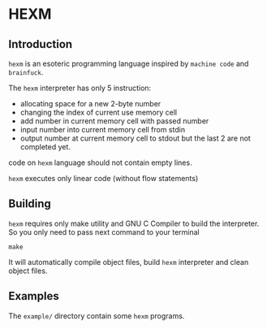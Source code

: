 # HEXM
## Introduction

`hexm` is an esoteric programming language inspired by `machine code` and `brainfuck`.

The `hexm` interpreter has only 5 instruction: 
* allocating space for a new 2-byte number
* changing the index of current use memory cell
* add number in current memory cell with passed number
* input number into current memory cell from stdin
* output number at current memory cell to stdout
but the last 2 are not completed yet.

code on `hexm` language should not contain empty lines.

`hexm` executes only linear code (without flow statements)

## Building 

`hexm` requires only make utility and GNU C Compiler to build the interpreter. So you only need to pass next command to your terminal

	make

It will automatically compile object files, build `hexm` interpreter and clean
object files.

## Examples

The `example/` directory contain some `hexm` programs.

